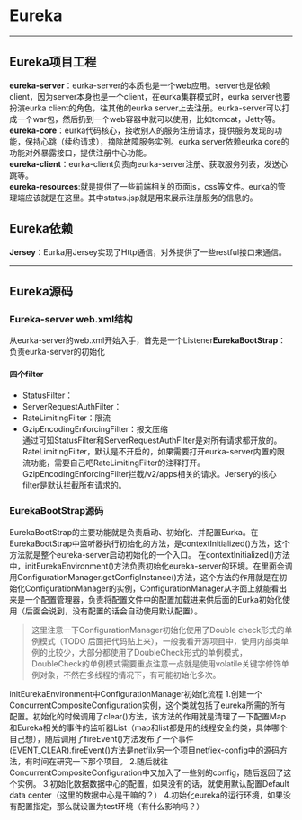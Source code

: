 # Eureka
---
## Eureka项目工程
**eureka-server**：eurka-server的本质也是一个web应用。server也是依赖client，因为server本身也是一个client，在eurka集群模式时，eurka server也要扮演eurka client的角色，往其他的eurka server上去注册。eurka-server可以打成一个war包，然后扔到一个web容器中就可以使用，比如tomcat，Jetty等。  
**eureka-core**：eurka代码核心，接收别人的服务注册请求，提供服务发现的功能，保持心跳（续约请求），摘除故障服务实例。eurka server依赖eurka core的功能对外暴露接口，提供注册中心功能。  
**eureka-client**：eurka-client负责向eurka-server注册、获取服务列表，发送心跳等。  
**eureka-resources**:就是提供了一些前端相关的页面js，css等文件。eurka的管理端应该就是在这里。其中status.jsp就是用来展示注册服务的信息的。

## Eureka依赖
**Jersey**：Eurka用Jersey实现了Http通信，对外提供了一些restful接口来通信。

---
## Eureka源码

### Eureka-server web.xml结构
从eurka-server的web.xml开始入手，首先是一个Listener**EurekaBootStrap**：负责eurka-server的初始化

#### 四个filter  
+ StatusFilter：
+ ServerRequestAuthFilter：
+ RateLimitingFilter：限流
+ GzipEncodingEnforcingFilter：报文压缩  
通过<filter-mapping>可知StatusFilter和ServerRequestAuthFilter是对所有请求都开放的。RateLimitingFilter，默认是不开启的，如果需要打开eurka-server内置的限流功能，需要自己吧RateLimitingFilter的<filter-mapping>注释打开。GzipEncodingEnforcingFilter拦截/v2/apps相关的请求。Jersery的核心filter是默认拦截所有请求的。
  
### EurekaBootStrap源码
EurekaBootStrap的主要功能就是负责启动、初始化、并配置Eurka。在EurekaBootStrap中监听器执行初始化的方法，是contextInitialized()方法，这个方法就是整个eureka-server启动初始化的一个入口。
在contextInitialized()方法中，initEurekaEnvironment()方法负责初始化eureka-server的环境。在里面会调用ConfigurationManager.getConfigInstance()方法，这个方法的作用就是在初始化ConfigurationManager的实例，ConfigurationManager从字面上就能看出来是一个配置管理器，负责将配置文件中的配置加载进来供后面的Eurka初始化使用（后面会说到，没有配置的话会自动使用默认配置）。
> 这里注意一下ConfigurationManager初始化使用了Double check形式的单例模式（TODO 后面把代码贴上来），一般我看开源项目中，使用内部类单例的比较少，大部分都使用了DoubleCheck形式的单例模式，DoubleCheck的单例模式需要重点注意一点就是使用volatile关键字修饰单例对象，不然在多线程的情况下，有可能初始化多次。  
>
initEurekaEnvironment中ConfigurationManager初始化流程
  1.创建一个ConcurrentCompositeConfiguration实例，这个类就包括了eureka所需的所有配置。初始化的时候调用了clear()方法，该方法的作用就是清理了一下配置Map和Eureka相关的事件的监听器List（map和list都是用的线程安全的类，具体哪个自己想），随后调用了fireEvent()方法发布了一个事件(EVENT_CLEAR).fireEvent()方法是netfilx另一个项目netfiex-config中的源码方法，有时间在研究一下那个项目。
  2.随后就往ConcurrentCompositeConfiguration中又加入了一些别的config，随后返回了这个实例。
  3.初始化数据数据中心的配置，如果没有的话，就使用默认配置Default data center（这里的数据中心是干嘛的？）
  4.初始化eureka的运行环境，如果没有配置指定，那么就设置为test环境（有什么影响吗？）
